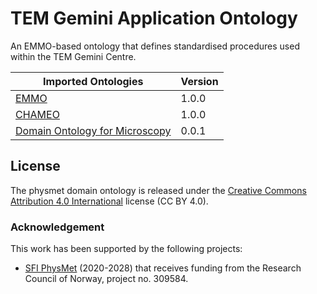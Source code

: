 # TEM Gemini Application Ontology
An EMMO-based ontology that defines standardised procedures used within the TEM Gemini Centre.


| Imported Ontologies              | Version |
|----------------------------------|---------|
| [EMMO]                           | 1.0.0   |
| [CHAMEO]                         | 1.0.0   |
| [Domain Ontology for Microscopy] | 0.0.1   |



## License
The physmet domain ontology is released under the [Creative Commons
Attribution 4.0
International](https://creativecommons.org/licenses/by/4.0/legalcode)
license (CC BY 4.0).




### Acknowledgement
This work has been supported by the following projects:

  - [SFI PhysMet](https://www.ntnu.edu/physmet/) (2020-2028) that receives funding from the Research Council of Norway, project no. 309584.


[EMMO]: https://github.com/emmo-repo/EMMO
[CHAMEO]: https://github.com/emmo-repo/domain-characterisation-methodology
[Domain Ontology for Microscopy]: https://github.com/emmo-repo/domain-microscopy
